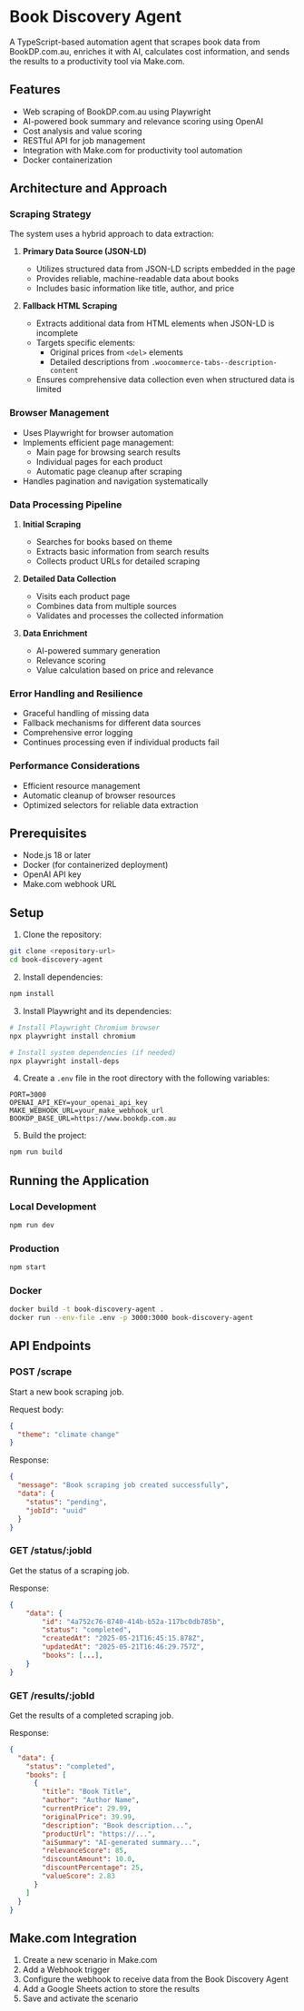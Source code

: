 # Book Discovery Agent

A TypeScript-based automation agent that scrapes book data from BookDP.com.au, enriches it with AI, calculates cost information, and sends the results to a productivity tool via Make.com.

## Features

- Web scraping of BookDP.com.au using Playwright
- AI-powered book summary and relevance scoring using OpenAI
- Cost analysis and value scoring
- RESTful API for job management
- Integration with Make.com for productivity tool automation
- Docker containerization

## Architecture and Approach

### Scraping Strategy

The system uses a hybrid approach to data extraction:

1. **Primary Data Source (JSON-LD)**

   - Utilizes structured data from JSON-LD scripts embedded in the page
   - Provides reliable, machine-readable data about books
   - Includes basic information like title, author, and price

2. **Fallback HTML Scraping**
   - Extracts additional data from HTML elements when JSON-LD is incomplete
   - Targets specific elements:
     - Original prices from `<del>` elements
     - Detailed descriptions from `.woocommerce-tabs--description-content`
   - Ensures comprehensive data collection even when structured data is limited

### Browser Management

- Uses Playwright for browser automation
- Implements efficient page management:
  - Main page for browsing search results
  - Individual pages for each product
  - Automatic page cleanup after scraping
- Handles pagination and navigation systematically

### Data Processing Pipeline

1. **Initial Scraping**

   - Searches for books based on theme
   - Extracts basic information from search results
   - Collects product URLs for detailed scraping

2. **Detailed Data Collection**

   - Visits each product page
   - Combines data from multiple sources
   - Validates and processes the collected information

3. **Data Enrichment**
   - AI-powered summary generation
   - Relevance scoring
   - Value calculation based on price and relevance

### Error Handling and Resilience

- Graceful handling of missing data
- Fallback mechanisms for different data sources
- Comprehensive error logging
- Continues processing even if individual products fail

### Performance Considerations

- Efficient resource management
- Automatic cleanup of browser resources
- Optimized selectors for reliable data extraction

## Prerequisites

- Node.js 18 or later
- Docker (for containerized deployment)
- OpenAI API key
- Make.com webhook URL

## Setup

1. Clone the repository:

```bash
git clone <repository-url>
cd book-discovery-agent
```

2. Install dependencies:

```bash
npm install
```

3. Install Playwright and its dependencies:

```bash
# Install Playwright Chromium browser
npx playwright install chromium

# Install system dependencies (if needed)
npx playwright install-deps
```

4. Create a `.env` file in the root directory with the following variables:

```env
PORT=3000
OPENAI_API_KEY=your_openai_api_key
MAKE_WEBHOOK_URL=your_make_webhook_url
BOOKDP_BASE_URL=https://www.bookdp.com.au
```

5. Build the project:

```bash
npm run build
```

## Running the Application

### Local Development

```bash
npm run dev
```

### Production

```bash
npm start
```

### Docker

```bash
docker build -t book-discovery-agent .
docker run --env-file .env -p 3000:3000 book-discovery-agent
```

## API Endpoints

### POST /scrape

Start a new book scraping job.

Request body:

```json
{
  "theme": "climate change"
}
```

Response:

```json
{
  "message": "Book scraping job created successfully",
  "data": {
    "status": "pending",
    "jobId": "uuid"
  }
}
```

### GET /status/:jobId

Get the status of a scraping job.

Response:

```json
{
    "data": {
        "id": "4a752c76-8740-414b-b52a-117bc0db785b",
        "status": "completed",
        "createdAt": "2025-05-21T16:45:15.878Z",
        "updatedAt": "2025-05-21T16:46:29.757Z",
        "books": [...],
    }
}
```

### GET /results/:jobId

Get the results of a completed scraping job.

Response:

```json
{
  "data": {
    "status": "completed",
    "books": [
      {
        "title": "Book Title",
        "author": "Author Name",
        "currentPrice": 29.99,
        "originalPrice": 39.99,
        "description": "Book description...",
        "productUrl": "https://...",
        "aiSummary": "AI-generated summary...",
        "relevanceScore": 85,
        "discountAmount": 10.0,
        "discountPercentage": 25,
        "valueScore": 2.83
      }
    ]
  }
}
```

## Make.com Integration

1. Create a new scenario in Make.com
2. Add a Webhook trigger
3. Configure the webhook to receive data from the Book Discovery Agent
4. Add a Google Sheets action to store the results
5. Save and activate the scenario
